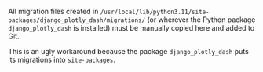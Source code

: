 All migration files created in `/usr/local/lib/python3.11/site-packages/django_plotly_dash/migrations/` (or wherever
the Python package `django_plotly_dash` is installed) must be manually copied here and added to Git.

This is an ugly workaround because the package `django_plotly_dash` puts its migrations into `site-packages`.
